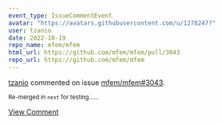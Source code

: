 ```yaml
---
event_type: IssueCommentEvent
avatar: "https://avatars.githubusercontent.com/u/1278247?"
user: tzanio
date: 2022-10-19
repo_name: mfem/mfem
html_url: https://github.com/mfem/mfem/pull/3043
repo_url: https://github.com/mfem/mfem
---
```


<a href='https://github.com/tzanio' target='_blank'>tzanio</a> commented on issue <a href='https://github.com/mfem/mfem/pull/3043' target='_blank'>mfem/mfem#3043</a>.

<small>Re-merged in `next` for testing......</small>

<a href='https://github.com/mfem/mfem/pull/3043' target='_blank'>View Comment</a>
